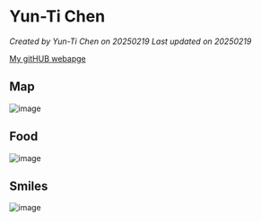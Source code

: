 # Yun-Ti Chen


*Created by Yun-Ti Chen on 20250219 Last updated on 20250219*

[My gitHUB webapge]() 


## Map
![image](https://github.com/user-attachments/assets/cd053d3f-ee45-4cb0-ad44-4f75783ebb6c)

## Food
![image](https://github.com/user-attachments/assets/ec78e5af-73b0-4883-ac0d-5fa1bffe4481)


## Smiles 
![image](https://github.com/user-attachments/assets/11788e34-d851-48b6-bee9-43fbb633dec9)
